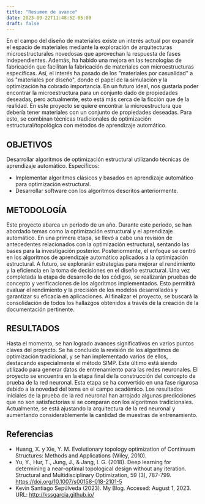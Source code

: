 ```yaml
---
title: "Resumen de avance"
date: 2023-09-22T11:48:52-05:00
draft: false
---
```


En el campo del diseño de materiales existe un interés actual por expandir el espacio de materiales mediante la exploración de arquitecturas microestructurales novedosas que aprovechan la respuesta de fases independientes. Además, ha habido una mejora en las tecnologías de fabricación que facilitan la fabricación de materiales con microestructuras específicas. Así, el interés ha pasado de los "materiales por casualidad" a los "materiales por diseño", donde el papel de la simulación y la optimización ha cobrado importancia. En un futuro ideal, nos gustaría poder encontrar la microestructura para un conjunto dado de propiedades deseadas, pero actualmente, esto está más cerca de la ficción que de la realidad.
En este proyecto se quiere encontrar la microestructura que debería tener materiales con un conjunto de propiedades deseadas.  Para esto, se combinan técnicas tradicionales de optimización estructural/topológica con métodos de aprendizaje automático.
## OBJETIVOS
Desarrollar algoritmos de optimización estructural utilizando técnicas de aprendizaje automático.
Específicos:
-	Implementar algoritmos clásicos y basados en aprendizaje automático para optimización estructural. 
-	Desarrollar software con los algoritmos descritos anteriormente.
## METODOLOGÍA
Este proyecto abarca un período de un año. Durante este período, se han abordado temas como la optimización estructural y el aprendizaje automático. En una primera etapa, se llevó a cabo una revisión de antecedentes relacionados con la optimización estructural, sentando las bases para la investigación posterior. Posteriormente, el enfoque se centró en los algoritmos de aprendizaje automático aplicados a la optimización estructural. A futuro, se explorarán estrategias para mejorar el rendimiento y la eficiencia en la toma de decisiones en el diseño estructural. Una vez completada la etapa de desarrollo de los códigos, se realizarán pruebas de concepto y verificaciones de los algoritmos implementados. Esto permitirá evaluar el rendimiento y la precisión de los modelos desarrollados y garantizar su eficacia en aplicaciones. Al finalizar el proyecto, se buscará la consolidación de todos los hallazgos obtenidos a través de la creación de la documentación pertinente.
## RESULTADOS
Hasta el momento, se han logrado avances significativos en varios puntos claves del proyecto. Se ha concluido la revisión de los algoritmos de optimización tradicional, y se han implementado varios de ellos, destacando especialmente el método SIMP. Este último está siendo utilizado para generar datos de entrenamiento para las redes neuronales. El proyecto se encuentra en la etapa final de la construcción del concepto de prueba de la red neuronal. Esta etapa se ha convertido en una fase rigurosa debido a la novedad del tema en el campo académico. Los resultados iniciales de la prueba de la red neuronal han arrojado algunas predicciones que no son satisfactorias si se comparan con los algoritmos tradicionales. Actualmente, se está ajustando la arquitectura de la red neuronal y aumentando considerablemente la cantidad de muestras de entrenamiento. 

## Referencias
- Huang, X. y Xie, Y. M. Evolutionary topology optimization of Continuum Structures: Methods and Applications (Wiley, 2010).
- Yu, Y., Hur, T., Jung, J., & Jang, I. G. (2018). Deep learning for determining a near-optimal topological design without any iteration. Structural and Multidisciplinary Optimization, 59 (3), 787-799. https://doi.org/10.1007/s00158-018-2101-5
- Kevin Santiago Sepúlveda (2023). My Blog. Accesed: August 1, 2023. URL: http://kssgarcia.github.io/
